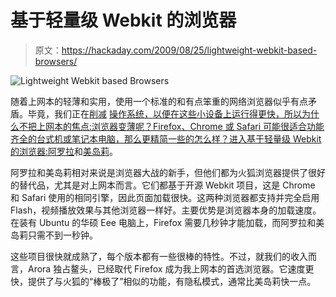 # 基于轻量级 Webkit 的浏览器

> 原文：<https://hackaday.com/2009/08/25/lightweight-webkit-based-browsers/>

![Lightweight Webkit based Browsers](img/d7795c20a9cfb5e482889b356573451a.png "webkit")

随着上网本的轻薄和实用，使用一个标准的和有点笨重的网络浏览器似乎有点矛盾。毕竟，我们正在[削减](https://launchpad.net/netbook-remix) [操作系统，以便在这些小设备上运行得更快，所以为什么不把上网本的焦点:浏览器变薄呢？Firefox、Chrome 或 Safari 可能很适合功能齐全的台式机或笔记本电脑，那么更精简一些的怎么样？进入基于轻量级 Webkit 的浏览器:](http://moblin.org/)[阿罗拉](http://code.google.com/p/arora/)和[美岛莉](http://www.twotoasts.de/index.php?/pages/midori_summary.html)。

阿罗拉和美岛莉相对来说是浏览器大战的新手，但他们都为火狐浏览器提供了很好的替代品，尤其是对上网本而言。它们都基于开源 Webkit 项目，这是 Chrome 和 Safari 使用的相同引擎，因此页面加载很快。这两种浏览器都支持并完全启用 Flash，视频播放效果与其他浏览器一样好。主要优势是浏览器本身的加载速度。在装有 Ubuntu 的华硕 Eee 电脑上，Firefox 需要几秒钟才能加载，而阿罗拉和美岛莉只需不到一秒钟。

这些项目很快就成熟了，每个版本都有一些很棒的特性。不过，就我们的收入而言，Arora 独占鳌头，已经取代 Firefox 成为我上网本的首选浏览器。它速度更快，提供了与火狐的“棒极了”相似的功能，有隐私模式，通常比美岛莉快一点。